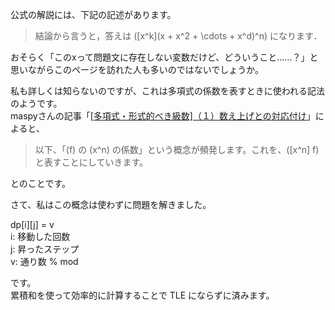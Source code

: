 公式の解説には、下記の記述があります。

> 結論から言うと，答えは \([x^k](x + x^2 + \cdots + x^d)^n\) になります．

おそらく「このxって問題文に存在しない変数だけど、どういうこと……？」と思いながらこのページを訪れた人も多いのではないでしょうか。

私も詳しくは知らないのですが、これは多項式の係数を表すときに使われる記法のようです。  
maspyさんの記事「[[多項式・形式的べき級数]（１）数え上げとの対応付け](https://maspypy.com/%e5%a4%9a%e9%a0%85%e5%bc%8f%e3%83%bb%e5%bd%a2%e5%bc%8f%e7%9a%84%e3%81%b9%e3%81%8d%e7%b4%9a%e6%95%b0%e6%95%b0%e3%81%88%e4%b8%8a%e3%81%92%e3%81%a8%e3%81%ae%e5%af%be%e5%bf%9c%e4%bb%98%e3%81%91)」によると、

> 以下、「\(f\) の \(x^n\) の係数」という概念が頻発します。これを、<span class="bold-red">\([x^n] f\)</span> と表すことにしていきます。

とのことです。

さて、私はこの概念は使わずに問題を解きました。  

dp[i][j] = v  
i: 移動した回数  
j: 昇ったステップ  
v: 通り数 % mod  

です。  
累積和を使って効率的に計算することで TLE にならずに済みます。
